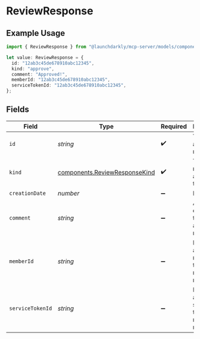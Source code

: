 # ReviewResponse

## Example Usage

```typescript
import { ReviewResponse } from "@launchdarkly/mcp-server/models/components";

let value: ReviewResponse = {
  id: "12ab3c45de678910abc12345",
  kind: "approve",
  comment: "Approved!",
  memberId: "12ab3c45de678910abc12345",
  serviceTokenId: "12ab3c45de678910abc12345",
};
```

## Fields

| Field                                                                          | Type                                                                           | Required                                                                       | Description                                                                    | Example                                                                        |
| ------------------------------------------------------------------------------ | ------------------------------------------------------------------------------ | ------------------------------------------------------------------------------ | ------------------------------------------------------------------------------ | ------------------------------------------------------------------------------ |
| `id`                                                                           | *string*                                                                       | :heavy_check_mark:                                                             | The approval request ID                                                        | 12ab3c45de678910abc12345                                                       |
| `kind`                                                                         | [components.ReviewResponseKind](../../models/components/reviewresponsekind.md) | :heavy_check_mark:                                                             | The type of review action to take                                              | approve                                                                        |
| `creationDate`                                                                 | *number*                                                                       | :heavy_minus_sign:                                                             | N/A                                                                            |                                                                                |
| `comment`                                                                      | *string*                                                                       | :heavy_minus_sign:                                                             | A comment describing the approval response                                     | Approved!                                                                      |
| `memberId`                                                                     | *string*                                                                       | :heavy_minus_sign:                                                             | ID of account member that reviewed request                                     | 12ab3c45de678910abc12345                                                       |
| `serviceTokenId`                                                               | *string*                                                                       | :heavy_minus_sign:                                                             | ID of account service token that reviewed request                              | 12ab3c45de678910abc12345                                                       |